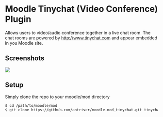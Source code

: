 # Moodle Tinychat (Video Conference) Plugin
Allows users to video/audio conference together in a live chat room. The chat rooms are powered by http://www.tinychat.com and appear embedded in you Moodle site.

## Screenshots
![](https://www.classroomtechtools.com/assets/img/moodle-plugin-screenshots/mod_tinychat/1.png)

## Setup
Simply clone the repo to your moodle/mod directory
```bash
$ cd /path/to/moodle/mod
$ git clone https://github.com/antriver/moodle-mod_tinychat.git tinychat
```
